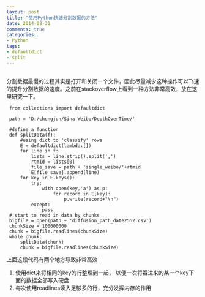 ```yaml
---
layout: post
title: "使用Python快速分割数据的方法"
date: 2014-08-31
comments: true
categories: 
- Python
tags:
- defaultdict
- split
---
```




![]()

分割数据最慢的过程其实是打开和关闭一个文件，因此尽量减少这种操作可以飞速的提升分割数据的速度。之前在stackoverflow上看到一种方法非常高效，放在这里研究一下。

     from collections import defaultdict
     
     path = 'D:/chengjun/Sina Weibo/DepthOverTime/'
     
     #define a function 
     def splitData(f):
         #using dict to 'classify' rows
         E = defaultdict(lambda:[]) 
         for line in f:
             lists = line.strip().split(',')
             rtmid = lists[0]
             file_save = path + 'single_weibo/'+rtmid
             E[file_save].append(line)
         for key in E.keys():
             try:
                 with open(key,'a') as p:
                     for record in E[key]:
                         p.write(record+"\n")
             except:
                 pass
     # start to read in data by chunks
     bigfile = open(path + 'diffusion_path_date2552.csv')
     chunkSize = 100000000
     chunk = bigfile.readlines(chunkSize)
     while chunk:
         splitData(chunk)
         chunk = bigfile.readlines(chunkSize)
         
 上面这段代码有两个地方导致非常高效：
 
 1. 使用dict来将相同的key的行整理到一起， 以便一次将吞进来的某一个key下面的数据全部写入硬盘
 2. 每次使用readlines读入足够多的行，充分发挥内存的作用
